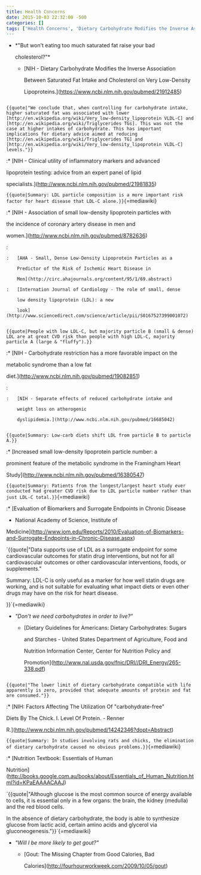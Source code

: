 ```yaml
---
title: Health Concerns
date: 2015-10-03 22:32:00 -500
categories: []
tags: ['Health Concerns', 'Dietary Carbohydrate Modifies the Inverse Association Between Saturated Fat Intake and Cholesterol on Very Low-Density Lipoproteins', 'NIH - Clinical utility of inflammatory markers and advanced lipoprotein testing: advice from an expert panel of lipid specialists', 'NIH - Association of small low-density lipoprotein particles with the incidence of coronary artery disease in men and women', 'AHA - Small, Dense Low-Density Lipoprotein Particles as a Predictor of the Risk of Ischemic Heart Disease in Men', 'Internation Journal of Cardiology - The role of small, dense low density lipoprotein (LDL): a new look', 'Carbohydrate restriction has a more favorable impact on the metabolic syndrome than a low fat diet', 'NIH - Separate effects of reduced carbohydrate intake and weight loss on atherogenic dyslipidemia', 'Increased small low-density lipoprotein particle number: a prominent feature of the metabolic syndrome in the Framingham Heart Study', 'Evaluation of Biomarkers and Surrogate Endpoints in Chronic Disease - National Academy of Science, Institute of Medicine', 'Dietary Guidelines for Americans: Dietary Carbohydrates: Sugars and Starches - United States
---
```


-   *\"But won\'t eating too much saturated fat raise your bad
    cholesterol?\"*
    -   [NIH - Dietary Carbohydrate Modifies the Inverse Association
        Between Saturated Fat Intake and Cholesterol on Very Low-Density
        Lipoproteins.](https://www.ncbi.nlm.nih.gov/pubmed/21912485)

```{=mediawiki}
{{quote|"We conclude that, when controlling for carbohydrate intake, higher saturated fat was associated with lower [http://en.wikipedia.org/wiki/Very_low-density_lipoprotein VLDL-C] and [http://en.wikipedia.org/wiki/Triglycerides TGs]. This was not the case at higher intakes of carbohydrate. This has important implications for dietary advice aimed at reducing [http://en.wikipedia.org/wiki/Triglycerides TG] and [http://en.wikipedia.org/wiki/Very_low-density_lipoprotein VLDL-C] levels."}}
```
:\* [NIH - Clinical utility of inflammatory markers and advanced
lipoprotein testing: advice from an expert panel of lipid
specialists.](http://www.ncbi.nlm.nih.gov/pubmed/21981835)
`{{quote|Summary: LDL particle composition is a more important risk factor for heart disease that LDL-C alone.}}`{=mediawiki}

:\* [NIH - Association of small low-density lipoprotein particles with
the incidence of coronary artery disease in men and
women.](http://www.ncbi.nlm.nih.gov/pubmed/8782636)

:   

    :   [AHA - Small, Dense Low-Density Lipoprotein Particles as a
        Predictor of the Risk of Ischemic Heart Disease in
        Men](http://circ.ahajournals.org/content/95/1/69.abstract)
    :   [Internation Journal of Cardiology - The role of small, dense
        low density lipoprotein (LDL): a new
        look](http://www.sciencedirect.com/science/article/pii/S0167527399001072)

```{=mediawiki}
{{quote|People with low LDL-C, but majority particle B (small & dense) LDL are at great CVD risk than people with high LDL-C, majority particle A (large & "fluffy").}}
```
:\* [NIH - Carbohydrate restriction has a more favorable impact on the
metabolic syndrome than a low fat
diet.](http://www.ncbi.nlm.nih.gov/pubmed/19082851)

:   

    :   [NIH - Separate effects of reduced carbohydrate intake and
        weight loss on atherogenic
        dyslipidemia.](http://www.ncbi.nlm.nih.gov/pubmed/16685042)

```{=mediawiki}
{{quote|Summary: Low-carb diets shift LDL from particle B to particle A.}}
```
:\* [Increased small low-density lipoprotein particle number: a
prominent feature of the metabolic syndrome in the Framingham Heart
Study](http://www.ncbi.nlm.nih.gov/pubmed/16380547)
`{{quote|Summary: Patients from the longest/largest heart study ever conducted had greater CVD risk due to LDL particle number rather than just LDL-C total.}}`{=mediawiki}

:\* [Evaluation of Biomarkers and Surrogate Endpoints in Chronic Disease
- National Academy of Science, Institute of
Medicine](http://www.iom.edu/Reports/2010/Evaluation-of-Biomarkers-and-Surrogate-Endpoints-in-Chronic-Disease.aspx)
`{{quote|"Data supports use of LDL as a surrogate endpoint for some cardiovascular outcomes for statin drug interventions, but not for all cardiovascular outcomes or other cardiovascular interventions, foods, or supplements."

Summary: LDL-C is only useful as a marker for how well statin drugs are working, and is not suitable for evaluating what impact diets or even other drugs may have on the risk for heart disease.
}}`{=mediawiki}

-   *\"Don\'t we need carbohydrates in order to live?\"*
    -   [Dietary Guidelines for Americans: Dietary Carbohydrates: Sugars
        and Starches - United States Department of Agriculture, Food and
        Nutrition Information Center, Center for Nutrition Policy and
        Promotion](http://www.nal.usda.gov/fnic/DRI//DRI_Energy/265-338.pdf)

```{=mediawiki}
{{quote|"The lower limit of dietary carbohydrate compatible with life apparently is zero, provided that adequate amounts of protein and fat are consumed."}}
```
:\* [NIH: Factors Affecting The Utilization Of \"carbohydrate-free\"
Diets By The Chick. I. Level Of Protein. - Renner
R.](http://www.ncbi.nlm.nih.gov/pubmed/14242346?dopt=Abstract)
`{{quote|Summary: In studies involving rats and chicks, the elimination of dietary carbohydrate caused no obvious problems.}}`{=mediawiki}

:\* [Nutrition Textbook: Essentials of Human
Nutrition](http://books.google.com.au/books/about/Essentials_of_Human_Nutrition.html?id=KPaEAAAACAAJ)
`{{quote|"Although glucose is the most common source of energy available to cells, it is essential only in a few organs: the brain, the kidney (medulla) and the red blood cells.

In the absence of dietary carbohydrate, the body is able to synthesize glucose from lactic acid, certain amino acids and glycerol via gluconeogenesis."}}`{=mediawiki}

-   *\"Will I be more likely to get gout?\"*
    -   [Gout: The Missing Chapter from Good Calories, Bad
        Calories](http://fourhourworkweek.com/2009/10/05/gout)

